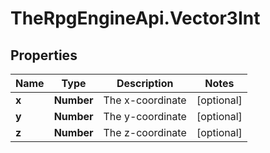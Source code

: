 # TheRpgEngineApi.Vector3Int

## Properties

Name | Type | Description | Notes
------------ | ------------- | ------------- | -------------
**x** | **Number** | The x-coordinate | [optional] 
**y** | **Number** | The y-coordinate | [optional] 
**z** | **Number** | The z-coordinate | [optional] 


